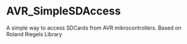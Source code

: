 # AVR_SimpleSDAccess
A simple way to access SDCards from AVR mikrocontrollers. Based on Roland Riegels Library 
